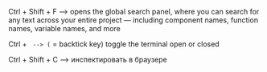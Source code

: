 Ctrl + Shift + F --> opens the global search panel, where you can search for any text across your entire project — including component names, function names, variable names, and more

Ctrl + ` --> (` = backtick key) toggle the terminal open or closed

Ctrl + Shift + C --> инспектировать в браузере
